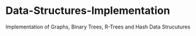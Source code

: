 # Data-Structures-Implementation
Implementation of Graphs, Binary Trees, R-Trees and Hash Data Strucutures
